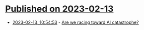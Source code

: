 # [Published on 2023-02-13](index.md)

* [2023-02-13, 10:54:53](https://news.ycombinator.com/item?id=34772121) - [Are we racing toward AI catastrophe?](https://www.vox.com/future-perfect/23591534/chatgpt-artificial-intelligence-google-baidu-microsoft-openai)
